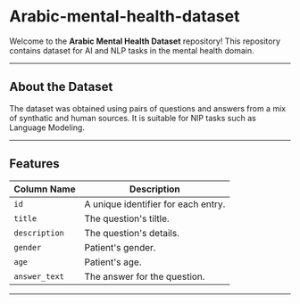 # Arabic-mental-health-dataset
Welcome to the **Arabic Mental Health Dataset** repository! This repository contains dataset for AI and NLP tasks in the mental health domain.

---
## About the Dataset  
The dataset was obtained using pairs of questions and answers from a mix of synthatic and human sources.
It is suitable for NlP tasks such as Language Modeling.

---
## Features
| **Column Name**     | **Description**                                   |  
|---------------------|---------------------------------------------------|  
| `id`	              | A unique identifier for each entry.               |
| `title`	            | The question's tiltle.                            |
| `description`       | The question's details.                           |
| `gender`	          | Patient's gender.                                 |
| `age`	              | Patient's age.                                    |
| `answer_text`	      | The answer for the question.                      |

---
